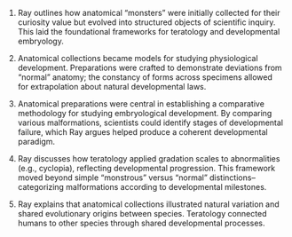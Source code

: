 
1. Ray outlines how anatomical “monsters” were initially collected for their curiosity value but evolved into structured objects of scientific inquiry. This laid the foundational frameworks for teratology and developmental embryology.
    
2. Anatomical collections became models for studying physiological development. Preparations were crafted to demonstrate deviations from “normal” anatomy; the constancy of forms across specimens allowed for extrapolation about natural developmental laws.
    
3. Anatomical preparations were central in establishing a comparative methodology for studying embryological development. By comparing various malformations, scientists could identify stages of developmental failure, which Ray argues helped produce a coherent developmental paradigm.
    
4. Ray discusses how teratology applied gradation scales to abnormalities (e.g., cyclopia), reflecting developmental progression. This framework moved beyond simple “monstrous” versus “normal” distinctions–categorizing malformations according to developmental milestones.
    
5. Ray explains that anatomical collections illustrated natural variation and shared evolutionary origins between species. Teratology connected humans to other species through shared developmental processes.
    
